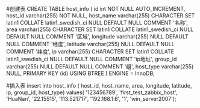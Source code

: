 #创建表
CREATE TABLE host_info  (
  id int NOT NULL AUTO_INCREMENT,
  host_id varchar(255) NOT NULL,
  host_name varchar(255) CHARACTER SET latin1 COLLATE latin1_swedish_ci NULL DEFAULT NULL COMMENT '名称',
  area varchar(255) CHARACTER SET latin1 COLLATE latin1_swedish_ci NULL DEFAULT NULL COMMENT '区域',
  longitude varchar(255) NULL DEFAULT NULL COMMENT '经度',
  latitude varchar(255) NULL DEFAULT NULL COMMENT '纬度',
  ip varchar(255) CHARACTER SET latin1 COLLATE latin1_swedish_ci NULL DEFAULT NULL COMMENT 'ip地址',
  group_id varchar(255) NULL DEFAULT NULL COMMENT '组',
  host_type varchar(255) NULL,
  PRIMARY KEY (id) USING BTREE
) ENGINE = InnoDB;

#插入表
insert into host_info  (
  host_id,
  host_name,
  area,
  longitude,
  latitude,
  ip,
  group_id,
  host_type)
  values(
    '123456789',
    'first_test_zabbix_host',
    'HuaNan',
    '22.15515',
    '113.521717',
    '192.168.1.6',
    '1',
    'win_server2007');